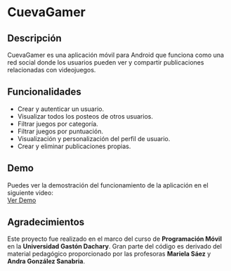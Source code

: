 # CuevaGamer

## Descripción

CuevaGamer es una aplicación móvil para Android que funciona como una red social donde los usuarios pueden ver y compartir publicaciones relacionadas con videojuegos.

## Funcionalidades

- Crear y autenticar un usuario.
- Visualizar todos los posteos de otros usuarios.
- Filtrar juegos por categoría.
- Filtrar juegos por puntuación.
- Visualización y personalización del perfil de usuario.
- Crear y eliminar publicaciones propias.

## Demo

Puedes ver la demostración del funcionamiento de la aplicación en el siguiente video:  
[Ver Demo](https://drive.google.com/file/d/1ah6giR9Xw9shuM2jLylV7p4npreQ7nXn/view?usp=sharing)

## Agradecimientos

Este proyecto fue realizado en el marco del curso de **Programación Móvil** en la **Universidad Gastón Dachary**. Gran parte del código es derivado del material pedagógico proporcionado por las profesoras **Mariela Sáez** y **Andra González Sanabria**.
